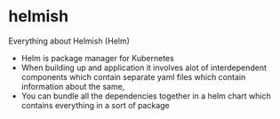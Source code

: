 # helmish
Everything about Helmish (Helm)

- Helm is package manager for Kubernetes
- When building up and application it involves alot of interdependent components which contain separate yaml files which contain information about the same, 
- You can bundle all the dependencies together in a helm chart which contains everything in a sort of package
